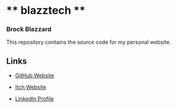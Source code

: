# ** blazztech **
### Brock Blazzard
This repository contains the source code for my personal website.

## Links

* [GitHub Website](https://brockblaze.github.io)

* [Itch Website](https://brockblaze.itch.io)

* [LinkedIn Profile](https://www.linkedin.com/in/brock-blazzard-b7b68065/)